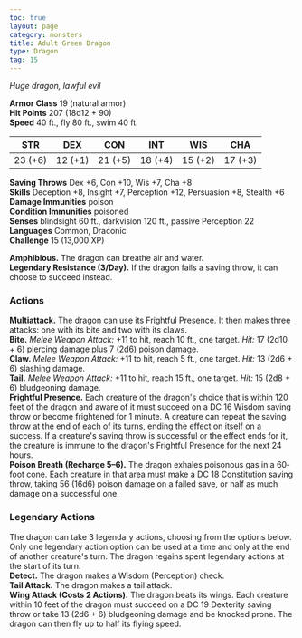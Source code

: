```yaml
---
toc: true
layout: page
category: monsters
title: Adult Green Dragon
type: Dragon
tag: 15
---
```

_Huge dragon, lawful evil_

**Armor Class** 19 (natural armor)    
**Hit Points** 207 (18d12 + 90)    
**Speed** 40 ft., fly 80 ft., swim 40 ft. 

| STR     | DEX     | CON     | INT     | WIS     | CHA     |
|---------|---------|---------|---------|---------|---------|
| 23 (+6) | 12 (+1) | 21 (+5) | 18 (+4) | 15 (+2) | 17 (+3) |

**Saving Throws** Dex +6, Con +10, Wis +7, Cha +8    
**Skills** Deception +8, Insight +7, Perception +12, Persuasion +8, Stealth +6    
**Damage Immunities** poison    
**Condition Immunities** poisoned    
**Senses** blindsight 60 ft., darkvision 120 ft., passive Perception 22    
**Languages** Common, Draconic    
**Challenge** 15 (13,000 XP)  

**Amphibious.** The dragon can breathe air and water.    
**Legendary Resistance (3/Day).** If the dragon fails a saving throw, it can choose to succeed instead. 

### Actions 
**Multiattack.** The dragon can use its Frightful Presence. It then makes three attacks: one with its bite and two with its claws.    
**Bite.** _Melee Weapon Attack:_ +11 to hit, reach 10 ft., one target. _Hit:_ 17 (2d10 + 6) piercing damage plus 7 (2d6) poison damage.    
**Claw.** _Melee Weapon Attack:_ +11 to hit, reach 5 ft., one target. _Hit:_ 13 (2d6 + 6) slashing damage.    
**Tail.** _Melee Weapon Attack:_ +11 to hit, reach 15 ft., one target. _Hit:_ 15 (2d8 + 6) bludgeoning damage.    
**Frightful Presence.** Each creature of the dragon's choice that is within 120 feet of the dragon and aware of it must succeed on a DC 16 Wisdom saving throw or become frightened for 1 minute. A creature can repeat the saving throw at the end of each of its turns, ending the effect on itself on a success. If a creature's saving throw is successful or the effect ends for it, the creature is immune to the dragon's Frightful Presence for the next 24 hours.    
**Poison Breath (Recharge 5–6).** The dragon exhales poisonous gas in a 60‐foot cone. Each creature in that area must make a DC 18 Constitution saving throw, taking 56 (16d6) poison damage on a failed save, or half as much damage on a successful one. 

### Legendary Actions 
The dragon can take 3 legendary actions, choosing from the options below. Only one legendary action option can be used at a time and only at the end of another creature's turn. The dragon regains spent legendary actions at the start of its turn.    
**Detect.** The dragon makes a Wisdom (Perception) check.    
**Tail Attack.** The dragon makes a tail attack.    
**Wing Attack (Costs 2 Actions).** The dragon beats its wings. Each creature within 10 feet of the dragon must succeed on a DC 19 Dexterity saving throw or take 13 (2d6 + 6) bludgeoning damage and be knocked prone. The dragon can then fly up to half its flying speed.